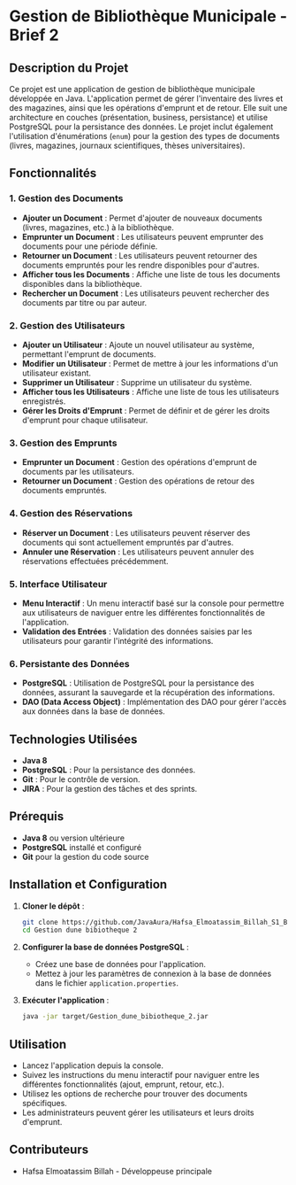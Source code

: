 # Gestion de Bibliothèque Municipale - Brief 2

## Description du Projet

Ce projet est une application de gestion de bibliothèque municipale développée en Java. L'application permet de gérer l'inventaire des livres et des magazines, ainsi que les opérations d'emprunt et de retour. Elle suit une architecture en couches (présentation, business, persistance) et utilise PostgreSQL pour la persistance des données. Le projet inclut également l'utilisation d'énumérations (`enum`) pour la gestion des types de documents (livres, magazines, journaux scientifiques, thèses universitaires).

## Fonctionnalités

### 1. Gestion des Documents
- **Ajouter un Document** : Permet d'ajouter de nouveaux documents (livres, magazines, etc.) à la bibliothèque.
- **Emprunter un Document** : Les utilisateurs peuvent emprunter des documents pour une période définie.
- **Retourner un Document** : Les utilisateurs peuvent retourner des documents empruntés pour les rendre disponibles pour d'autres.
- **Afficher tous les Documents** : Affiche une liste de tous les documents disponibles dans la bibliothèque.
- **Rechercher un Document** : Les utilisateurs peuvent rechercher des documents par titre ou par auteur.

### 2. Gestion des Utilisateurs
- **Ajouter un Utilisateur** : Ajoute un nouvel utilisateur au système, permettant l'emprunt de documents.
- **Modifier un Utilisateur** : Permet de mettre à jour les informations d'un utilisateur existant.
- **Supprimer un Utilisateur** : Supprime un utilisateur du système.
- **Afficher tous les Utilisateurs** : Affiche une liste de tous les utilisateurs enregistrés.
- **Gérer les Droits d'Emprunt** : Permet de définir et de gérer les droits d'emprunt pour chaque utilisateur.

### 3. Gestion des Emprunts
- **Emprunter un Document** : Gestion des opérations d'emprunt de documents par les utilisateurs.
- **Retourner un Document** : Gestion des opérations de retour des documents empruntés.

### 4. Gestion des Réservations
- **Réserver un Document** : Les utilisateurs peuvent réserver des documents qui sont actuellement empruntés par d'autres.
- **Annuler une Réservation** : Les utilisateurs peuvent annuler des réservations effectuées précédemment.

### 5. Interface Utilisateur
- **Menu Interactif** : Un menu interactif basé sur la console pour permettre aux utilisateurs de naviguer entre les différentes fonctionnalités de l'application.
- **Validation des Entrées** : Validation des données saisies par les utilisateurs pour garantir l'intégrité des informations.

### 6. Persistante des Données
- **PostgreSQL** : Utilisation de PostgreSQL pour la persistance des données, assurant la sauvegarde et la récupération des informations.
- **DAO (Data Access Object)** : Implémentation des DAO pour gérer l'accès aux données dans la base de données.

## Technologies Utilisées

- **Java 8**
- **PostgreSQL** : Pour la persistance des données.
- **Git** : Pour le contrôle de version.
- **JIRA** : Pour la gestion des tâches et des sprints.

## Prérequis

- **Java 8** ou version ultérieure
- **PostgreSQL** installé et configuré
- **Git** pour la gestion du code source

## Installation et Configuration

1. **Cloner le dépôt** :
    ```bash
    git clone https://github.com/JavaAura/Hafsa_Elmoatassim_Billah_S1_B2_Libary_System_V2
    cd Gestion dune bibiotheque 2
    ```

2. **Configurer la base de données PostgreSQL** :
    - Créez une base de données pour l'application.
    - Mettez à jour les paramètres de connexion à la base de données dans le fichier `application.properties`.

4. **Exécuter l'application** :
    ```bash
    java -jar target/Gestion_dune_bibiotheque_2.jar
    ```

## Utilisation

- Lancez l'application depuis la console.
- Suivez les instructions du menu interactif pour naviguer entre les différentes fonctionnalités (ajout, emprunt, retour, etc.).
- Utilisez les options de recherche pour trouver des documents spécifiques.
- Les administrateurs peuvent gérer les utilisateurs et leurs droits d'emprunt.

## Contributeurs

- Hafsa Elmoatassim Billah - Développeuse principale
